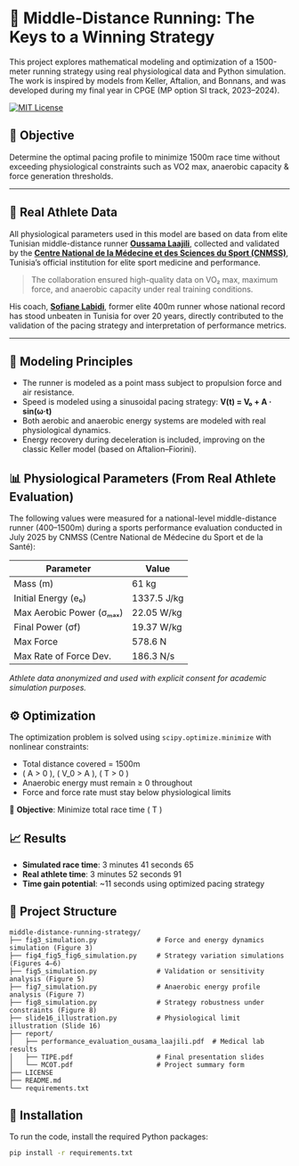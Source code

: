 # 🏃 Middle-Distance Running: The Keys to a Winning Strategy

This project explores mathematical modeling and optimization of a 1500-meter running strategy using real physiological data and Python simulation. The work is inspired by models from Keller, Aftalion, and Bonnans, and was developed during my final year in CPGE (MP option SI track, 2023–2024).

[![MIT License](https://img.shields.io/badge/license-MIT-blue.svg)](LICENSE)

## 🎯 Objective

Determine the optimal pacing profile to minimize 1500m race time without exceeding physiological constraints such as VO2 max, anaerobic capacity & force generation thresholds.

---

## 🧪 Real Athlete Data

All physiological parameters used in this model are based on data from elite Tunisian middle-distance runner [**Oussama Laajili**](https://worldathletics.org/athletes/tunisia/osama-al-ajili-15036538), collected and validated by the [**Centre National de la Médecine et des Sciences du Sport (CNMSS)**](https://cnmss.tn/), Tunisia’s official institution for elite sport medicine and performance.

> The collaboration ensured high-quality data on VO₂ max, maximum force, and anaerobic capacity under real training conditions.

His coach, [**Sofiane Labidi**](https://fr.wikipedia.org/wiki/Sofiane_Labidi), former elite 400m runner whose national record has stood unbeaten in Tunisia for over 20 years, directly contributed to the validation of the pacing strategy and interpretation of performance metrics.

---

## 🧠 Modeling Principles

- The runner is modeled as a point mass subject to propulsion force and air resistance.
- Speed is modeled using a sinusoidal pacing strategy:  **V(t) = V₀ + A · sin(ω·t)**
- Both aerobic and anaerobic energy systems are modeled with real physiological dynamics.
- Energy recovery during deceleration is included, improving on the classic Keller model (based on Aftalion–Fiorini).

## 📊 Physiological Parameters (From Real Athlete Evaluation)

The following values were measured for a national-level middle-distance runner (400–1500m) during a sports performance evaluation conducted in July 2025 by CNMSS (Centre National de Médecine du Sport et de la Santé):

| Parameter                     | Value        |
|------------------------------|--------------|
| Mass (m)                     | 61 kg        |
| Initial Energy (e₀)          | 1337.5 J/kg  |
| Max Aerobic Power (σₘₐₓ)     | 22.05 W/kg   |
| Final Power (σf)             | 19.37 W/kg   |
| Max Force                    | 578.6 N      |
| Max Rate of Force Dev.       | 186.3 N/s    |

*Athlete data anonymized and used with explicit consent for academic simulation purposes.*

## ⚙️ Optimization

The optimization problem is solved using `scipy.optimize.minimize` with nonlinear constraints:

- Total distance covered = 1500m
- \( A > 0 \), \( V_0 > A \), \( T > 0 \)
- Anaerobic energy must remain ≥ 0 throughout
- Force and force rate must stay below physiological limits

🎯 **Objective**: Minimize total race time \( T \)

## 📈 Results

- **Simulated race time**: 3 minutes 41 seconds 65
- **Real athlete time**: 3 minutes 52 seconds 91
- **Time gain potential**: ~11 seconds using optimized pacing strategy

## 📁 Project Structure

```plaintext
middle-distance-running-strategy/
├── fig3_simulation.py               # Force and energy dynamics simulation (Figure 3)
├── fig4_fig5_fig6_simulation.py     # Strategy variation simulations (Figures 4–6)
├── fig5_simulation.py               # Validation or sensitivity analysis (Figure 5)
├── fig7_simulation.py               # Anaerobic energy profile analysis (Figure 7)
├── fig8_simulation.py               # Strategy robustness under constraints (Figure 8)
├── slide16_illustration.py          # Physiological limit illustration (Slide 16)
├── report/
│   ├── performance_evaluation_ousama_laajili.pdf  # Medical lab results
│   ├── TIPE.pdf                     # Final presentation slides
│   └── MCOT.pdf                     # Project summary form
├── LICENSE
├── README.md
└── requirements.txt
```

## 🔧 Installation

To run the code, install the required Python packages:

```bash
pip install -r requirements.txt
